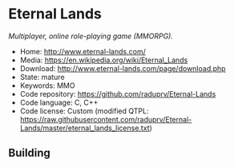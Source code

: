 # Eternal Lands

_Multiplayer, online role-playing game (MMORPG)._

- Home: http://www.eternal-lands.com/
- Media: https://en.wikipedia.org/wiki/Eternal_Lands
- Download: http://www.eternal-lands.com/page/download.php
- State: mature
- Keywords: MMO
- Code repository: https://github.com/raduprv/Eternal-Lands
- Code language: C, C++
- Code license: Custom (modified QTPL: https://raw.githubusercontent.com/raduprv/Eternal-Lands/master/eternal_lands_license.txt)

## Building

